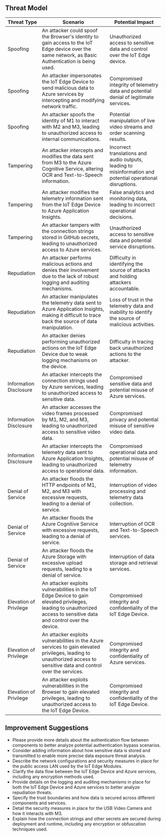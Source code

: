 ## Threat Model

| Threat Type | Scenario | Potential Impact |
|-------------|----------|------------------|
| Spoofing | An attacker could spoof the Browser's identity to gain access to the IoT Edge device over the same network, as Basic Authentication is being used. | Unauthorized access to sensitive data and control over the IoT Edge device. |
| Spoofing | An attacker impersonates the IoT Edge Device to send malicious data to Azure services by intercepting and modifying network traffic. | Compromised integrity of telemetry data and potential denial of legitimate services. |
| Spoofing | An attacker spoofs the identity of M1 to interact with M2 and M3, leading to unauthorized access to internal communications. | Potential manipulation of live video streams and order scanning results. |
| Tampering | An attacker intercepts and modifies the data sent from M3 to the Azure Cognitive Service, altering OCR and Text-to-Speech information. | Incorrect translations and audio outputs, leading to misinformation and potential operational disruptions. |
| Tampering | An attacker modifies the telemetry information sent from the IoT Edge Device to Azure Application Insights. | False analytics and monitoring data, leading to incorrect operational decisions. |
| Tampering | An attacker tampers with the connection strings stored in GitHub secrets, leading to unauthorized access to Azure services. | Unauthorized access to sensitive data and potential service disruptions. |
| Repudiation | An attacker performs malicious actions and denies their involvement due to the lack of robust logging and auditing mechanisms. | Difficulty in identifying the source of attacks and holding attackers accountable. |
| Repudiation | An attacker manipulates the telemetry data sent to Azure Application Insights, making it difficult to trace back the source of data manipulation. | Loss of trust in the telemetry data and inability to identify the source of malicious activities. |
| Repudiation | An attacker denies performing unauthorized actions on the IoT Edge Device due to weak logging mechanisms on the device. | Difficulty in tracing back unauthorized actions to the attacker. |
| Information Disclosure | An attacker intercepts the connection strings used by Azure services, leading to unauthorized access to sensitive data. | Compromised sensitive data and potential misuse of Azure services. |
| Information Disclosure | An attacker accesses the video frames processed by M1, M2, and M3, leading to unauthorized access to sensitive video data. | Compromised privacy and potential misuse of sensitive video data. |
| Information Disclosure | An attacker intercepts the telemetry data sent to Azure Application Insights, leading to unauthorized access to operational data. | Compromised operational data and potential misuse of telemetry information. |
| Denial of Service | An attacker floods the HTTP endpoints of M1, M2, and M3 with excessive requests, leading to a denial of service. | Interruption of video processing and telemetry data collection. |
| Denial of Service | An attacker floods the Azure Cognitive Service with excessive requests, leading to a denial of service. | Interruption of OCR and Text-to-Speech services. |
| Denial of Service | An attacker floods the Azure Storage with excessive upload requests, leading to a denial of service. | Interruption of data storage and retrieval services. |
| Elevation of Privilege | An attacker exploits vulnerabilities in the IoT Edge Device to gain elevated privileges, leading to unauthorized access to sensitive data and control over the device. | Compromised integrity and confidentiality of the IoT Edge Device. |
| Elevation of Privilege | An attacker exploits vulnerabilities in the Azure services to gain elevated privileges, leading to unauthorized access to sensitive data and control over the services. | Compromised integrity and confidentiality of Azure services. |
| Elevation of Privilege | An attacker exploits vulnerabilities in the Browser to gain elevated privileges, leading to unauthorized access to the IoT Edge Device. | Compromised integrity and confidentiality of the IoT Edge Device. |


## Improvement Suggestions

- Please provide more details about the authentication flow between components to better analyze potential authentication bypass scenarios.
- Consider adding information about how sensitive data is stored and transmitted to enable more precise data exposure threat analysis.
- Describe the network configurations and security measures in place for the public access LAN used by the IoT Edge Modules.
- Clarify the data flow between the IoT Edge Device and Azure services, including any encryption methods used.
- Provide details on the logging and auditing mechanisms in place for both the IoT Edge Device and Azure services to better analyze repudiation threats.
- Specify the trust boundaries and how data is secured across different components and services.
- Detail the security measures in place for the USB Video Camera and how it interacts with M3.
- Explain how the connection strings and other secrets are secured during deployment and runtime, including any encryption or obfuscation techniques used.
